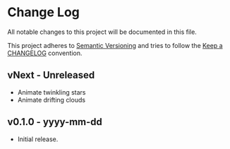 # Change Log

All notable changes to this project will be documented in this file.

This project adheres to [Semantic Versioning](http://semver.org/) and tries to follow the [Keep a CHANGELOG](http://keepachangelog.com) convention.

## vNext - Unreleased

- Animate twinkling stars
- Animate drifting clouds

## v0.1.0 - yyyy-mm-dd

- Initial release.
